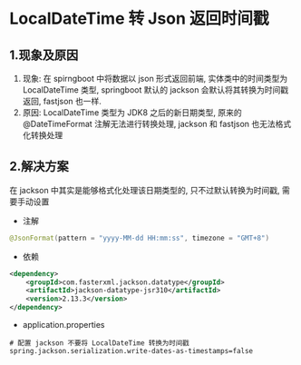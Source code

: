 # LocalDateTime 转 Json 返回时间戳

## 1.现象及原因

1. 现象: 在 spirngboot 中将数据以 json 形式返回前端, 实体类中的时间类型为 LocalDateTime 类型, springboot 默认的 jackson 会默认将其转换为时间戳返回, fastjson 也一样.
2. 原因: LocalDateTime 类型为 JDK8 之后的新日期类型, 原来的 @DateTimeFormat 注解无法进行转换处理, jackson 和 fastjson 也无法格式化转换处理

## 2.解决方案

在 jackson 中其实是能够格式化处理该日期类型的, 只不过默认转换为时间戳, 需要手动设置

* 注解

```java
@JsonFormat(pattern = "yyyy-MM-dd HH:mm:ss", timezone = "GMT+8")
```

* 依赖

```xml
<dependency>
    <groupId>com.fasterxml.jackson.datatype</groupId>
    <artifactId>jackson-datatype-jsr310</artifactId>
    <version>2.13.3</version>
</dependency>
```

* application.properties

```properties
# 配置 jackson 不要将 LocalDateTime 转换为时间戳
spring.jackson.serialization.write-dates-as-timestamps=false
```

